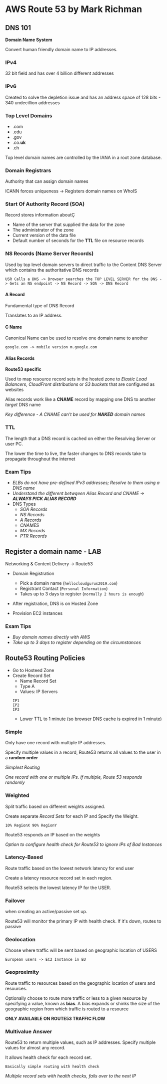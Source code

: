 # AWS Route 53 by Mark Richman

## DNS 101

**Domain Name System**

Convert human friendly domain name to IP addresses.

### IPv4

32 bit field and has over 4 billion different addresses

### IPv6

Created to solve the depletion issue and has an address space of 128 bits - 340 undecillion addresses

### Top Level Domains

* .com
* .edu
* .gov
* .co.**uk**
* .ch 

Top level domain names are controlled by the IANA in a root zone database.

### Domain Registrars

Authority that can assign domain names

ICANN forces uniqueness -> Registers domain names on WhoIS

### Start Of Authority Record (SOA)

Record stores information aboutÇ

* Name of the server that supplied the data for the zone
* The administrator of the zone
* Current version of the data file
* Default number of seconds for the **TTL** file on resource records

### NS Records (Name Server Records)

Used by top level domain servers to direct traffic to the Content DNS Server which contains the authoritative DNS records

`USR Calls a DNS -> Browser searches the TOP LEVEL SERVER for the DNS -> Gets an NS endpoint -> NS Record -> SOA -> DNS Record`

#### A Record

Fundamental type of DNS Record

Translates to an IP address.

#### C Name

Canonical Name can be used to resolve one domain name to another

`google.com -> mobile version m.google.com`

#### Alias Records

**Route53 specific**

Used to map resource record sets in the hosted zone to *Elastic Load Balancers*, *CloudFront distributions* or *S3 buckets* that are configured as websites

Alias records work like a **CNAME** record by mapping one DNS to another *target* DNS name

*Key difference - A CNAME can't be used for **NAKED** domain names*

### TTL

The length that a DNS record is cached on either the Resolving Server or user PC.

The lower the time to live, the faster changes to DNS records take to propagate throughout the internet

### Exam Tips

* *ELBs do not have pre-defined IPv3 addresses; Resolve to them using a DNS name*
* *Understand the different betwqeen Alias Record and CNAME -> **ALWAYS PICK ALIAS RECORD***
* DNS Types
  * *SOA Records*
  * *NS Records*
  * *A Records*
  * *CNAMES*
  * *MX Records* 
  * *PTR Records*

## Register a domain name - LAB

Networking & Content Delivery -> Route53

* Domain Registration
  * Pick a domain name (`hellocloudgurus2019.com`)
  * Registrant Contact (`Personal Information`) 
  * Takes up to 3 days to register (`normally 2 hours is enough`)

* After registration, DNS is on Hosted Zone
* Provision EC2 instances

### Exam Tips

* *Buy domain names directly with AWS*
* *Take up to 3 days to register depending on the circumstances*

## Route53 Routing Policies

* Go to Hosteed Zone
* Create Record Set
  * Name Record Set
  * Type A
  * Values: IP Servers
  ```text
  IP1
  IP2
  IP3
  ```
  * Lower TTL to 1 minute (so browser DNS cache is expired in 1 minute)

### Simple

Only have one record with multiple IP addresses.

Specify multiple values in a record, Route53 returns all values to the user in a **random order**

*Simplest Routing*

*One record with one or multiple IPs. If multiple, Route 53 responds randomly*

### Weighted

Split traffic based on different weights assigned.

Create separate *Record Sets* for each IP and Specify the Weight.

`10% RegionX 90% RegionY`

Route53 responds an IP based on the weights

*Option to configure health check for Route53 to ignore IPs of Bad Instances*

### Latency-Based

Route traffic based on the lowest network latency for end user

Create a latency resource record set in each region.

Route53 selects the lowest latency IP for the USER.

### Failover

when creating an active/passive set up.

Route53 will monitor the primary IP with health check. If it's down, routes to passive

### Geolocation

Choose where traffic will be sent based on geographic location of USERS

`European users -> EC2 Instance in EU`

### Geoproximity

Route traffic to resources based on the geographic location of users and resources.

Optionally choose to route more traffic or less to a given resource by specifying a value, known as **bias**. A bias expands or shinks the size of the geographic region from which traffic is routed to a resource

**ONLY AVAILABLE ON ROUTE53 TRAFFIC FLOW**

### Multivalue Answer

Route53 to return multiple values, such as IP addresses. Specify multiple values for almost any record.

It allows health check for each record set.

`Basically simple routing with health check`

*Multiple record sets with health checks, fails over to the next IP*


